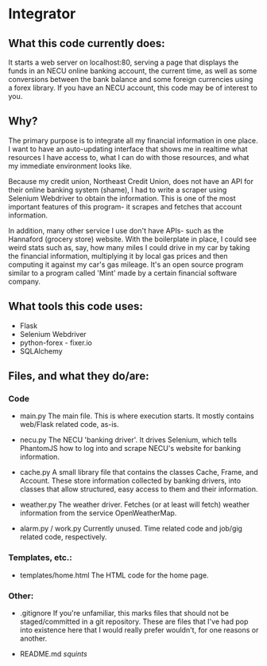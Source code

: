 # Integrator

## What this code currently does:
It starts a web server on localhost:80, serving a page that displays the funds in an NECU online banking account, the current time, as well as some conversions between the bank balance and some foreign currencies using a forex library. If you have an NECU account, this code may be of interest to you.

## Why?
The primary purpose is to integrate all my financial information in one place. I want to have an auto-updating interface that shows me in realtime what resources I have access to, what I can do with those resources, and what my immediate environment looks like.

Because my credit union, Northeast Credit Union, does not have an API for their online banking system (shame), I had to write a scraper using Selenium Webdriver to obtain the information. This is one of the most important features of this program- it scrapes and fetches that account information.

In addition, many other service I use don't have APIs- such as the Hannaford (grocery store) website. With the boilerplate in place, I could see weird stats such as, say, how many miles I could drive in my car by taking the financial information, multiplying it by local gas prices and then computing it against my car's gas mileage. It's an open source program similar to a program called 'Mint' made by a certain financial software company.

## What tools this code uses:
+ Flask
+ Selenium Webdriver
+ python-forex - fixer.io
+ SQLAlchemy

## Files, and what they do/are:
### Code
+ main.py
The main file. This is where execution starts.
It mostly contains web/Flask related code, as-is.

+ necu.py
The NECU 'banking driver'. It drives Selenium, which
tells PhantomJS how to log into and scrape NECU's website
for banking information.

+ cache.py
A small library file that contains the classes Cache, Frame,
and Account. These store information collected by banking drivers,
into classes that allow structured, easy access to them and their
information.

+ weather.py
The weather driver. Fetches (or at least will fetch) weather information
from the service OpenWeatherMap.

+ alarm.py / work.py
Currently unused. Time related code and job/gig related code, respectively.

### Templates, etc.:
+ templates/home.html
The HTML code for the home page.

### Other:
+ .gitignore
If you're unfamiliar, this marks files that should not be staged/committed
in a git repository. These are files that I've had pop into existence here
that I would really prefer wouldn't, for one reasons or another.

+ README.md
*squints*
